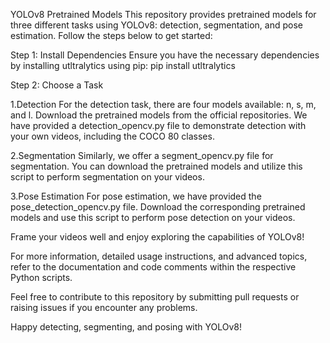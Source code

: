 YOLOv8 Pretrained Models
This repository provides pretrained models for three different tasks using YOLOv8: detection, segmentation, and pose estimation. Follow the steps below to get started:

Step 1: Install Dependencies
Ensure you have the necessary dependencies by installing utltralytics using pip:
pip install utltralytics

Step 2: Choose a Task

1.Detection
For the detection task, there are four models available: n, s, m, and l. Download the pretrained models from the official repositories. We have provided a detection_opencv.py file to demonstrate detection with your own videos, including the COCO 80 classes.

2.Segmentation
Similarly, we offer a segment_opencv.py file for segmentation. You can download the pretrained models and utilize this script to perform segmentation on your videos.

3.Pose Estimation
For pose estimation, we have provided the pose_detection_opencv.py file. Download the corresponding pretrained models and use this script to perform pose detection on your videos.


Frame your videos well and enjoy exploring the capabilities of YOLOv8!

For more information, detailed usage instructions, and advanced topics, refer to the documentation and code comments within the respective Python scripts.

Feel free to contribute to this repository by submitting pull requests or raising issues if you encounter any problems.

Happy detecting, segmenting, and posing with YOLOv8!
